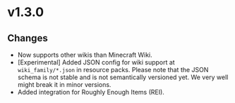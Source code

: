 # v1.3.0

## Changes

- Now supports other wikis than Minecraft Wiki.
- [Experimental] Added JSON config for wiki support at `wiki_family/*.json` in resource packs.
  Please note that the JSON schema is not stable and is not semantically versioned yet.
  We very well might break it in minor versions.
- Added integration for Roughly Enough Items (REI).
